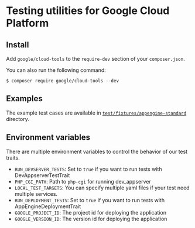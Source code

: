 # Testing utilities for Google Cloud Platform

## Install

Add `google/cloud-tools` to the `require-dev` section of your
`composer.json`.

You can also run the following command:

```
$ composer require google/cloud-tools --dev
```

## Examples

The example test cases are available in
[`test/fixtures/appengine-standard`](https://github.com/GoogleCloudPlatform/php-testutils/tree/master/test/fixtures/appengine-standard) directory.

## Environment variables

There are multiple environment variables to control the behavior of
our test traits.

- `RUN_DEVSERVER_TESTS`:
  Set to `true` if you want to run tests with DevAppserverTestTrait
- `PHP_CGI_PATH`:
  Path to `php-cgi` for running dev_appserver
- `LOCAL_TEST_TARGETS`:
  You can specify multiple yaml files if your test need multiple services.
- `RUN_DEPLOYMENT_TESTS`:
  Set to `true` if you want to run tests with AppEngineDeploymentTrait
- `GOOGLE_PROJECT_ID`:
  The project id for deploying the application
- `GOOGLE_VERSION_ID`:
  The version id for deploying the application
